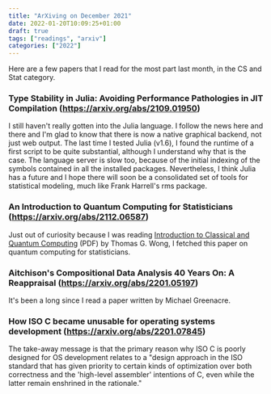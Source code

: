 ```yaml
---
title: "ArXiving on December 2021"
date: 2022-01-20T10:09:25+01:00
draft: true
tags: ["readings", "arxiv"]
categories: ["2022"]
---
```


Here are a few papers that I read for the most part last month, in the CS and Stat category.

### Type Stability in Julia: Avoiding Performance Pathologies in JIT Compilation (https://arxiv.org/abs/2109.01950)

I still haven't really gotten into the Julia language. I follow the news here and there and I'm glad to know that there is now a native graphical backend, not just web output. The last time I tested Julia (v1.6), I found the runtime of a first script to be quite substantial, although I understand why that is the case. The language server is slow too, because of the initial indexing of the symbols contained in all the installed packages. Nevertheless, I think Julia has a future and I hope there will soon be a consolidated set of tools for statistical modeling, much like Frank Harrell's rms package.


### An Introduction to Quantum Computing for Statisticians (https://arxiv.org/abs/2112.06587)

Just out of curiosity because I was reading [Introduction to Classical and Quantum Computing](https://www.thomaswong.net/introduction-to-classical-and-quantum-computing.pdf) (PDF) by Thomas G. Wong, I fetched this paper on quantum computing for statisticians.


### Aitchison's Compositional Data Analysis 40 Years On: A Reappraisal (https://arxiv.org/abs/2201.05197)

It's been a long since I read a paper written by Michael Greenacre.


### How ISO C became unusable for operating systems development (https://arxiv.org/abs/2201.07845)

The take-away message is that the primary reason why ISO C is poorly designed for OS development relates to a "design approach in the ISO standard that has given priority to certain kinds of optimization over both correctness and the 'high-level assembler' intentions of C, even while the latter remain enshrined in the rationale."
